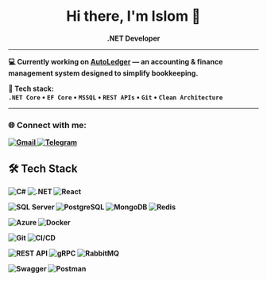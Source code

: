 <h1 align="center">Hi there, I'm Islom 👋</h1>

<p align="center">
  <b>.NET Developer
</p>

---

💻 Currently working on [AutoLedger](https://github.com/mrbuzb/AutoLedger) — an accounting & finance management system designed to simplify bookkeeping.

📌 Tech stack:  
`.NET Core` • `EF Core` • `MSSQL` • `REST APIs` • `Git` • `Clean Architecture`

---

### 🌐 Connect with me:

<p align="left">
  <a href="mailto:islomjonoktamaliyev06@gmail.com" target="_blank">
    <img src="https://img.shields.io/badge/Gmail-D14836?style=for-the-badge&logo=gmail&logoColor=white" alt="Gmail" />
  </a>

  <a href="https://t.me/pididdiy" target="_blank">
    <img src="https://img.shields.io/badge/Telegram-2CA5E0?style=for-the-badge&logo=telegram&logoColor=white" alt="Telegram" />
  </a>


## 🛠️ Tech Stack

![C#](https://img.shields.io/badge/C%23-239120?style=for-the-badge&logo=c-sharp&logoColor=white)
![.NET](https://img.shields.io/badge/.NET-512BD4?style=for-the-badge&logo=dotnet&logoColor=white)
![React](https://img.shields.io/badge/React-20232A?style=for-the-badge&logo=react&logoColor=61DAFB)

![SQL Server](https://img.shields.io/badge/SQL%20Server-CC2927?style=for-the-badge&logo=microsoft-sql-server&logoColor=white)
![PostgreSQL](https://img.shields.io/badge/PostgreSQL-316192?style=for-the-badge&logo=postgresql&logoColor=white)
![MongoDB](https://img.shields.io/badge/MongoDB-4EA94B?style=for-the-badge&logo=mongodb&logoColor=white)
![Redis](https://img.shields.io/badge/Redis-DC382D?style=for-the-badge&logo=redis&logoColor=white)

![Azure](https://img.shields.io/badge/Azure-0078D4?style=for-the-badge&logo=microsoft-azure&logoColor=white)
![Docker](https://img.shields.io/badge/Docker-2496ED?style=for-the-badge&logo=docker&logoColor=white)

![Git](https://img.shields.io/badge/Git-F05032?style=for-the-badge&logo=git&logoColor=white)
![CI/CD](https://img.shields.io/badge/CI%2FCD-2088FF?style=for-the-badge&logo=github-actions&logoColor=white)

![REST API](https://img.shields.io/badge/REST-02569B?style=for-the-badge&logo=rest-api&logoColor=white)
![gRPC](https://img.shields.io/badge/gRPC-448CFC?style=for-the-badge&logo=grpc&logoColor=white)
![RabbitMQ](https://img.shields.io/badge/RabbitMQ-FF6600?style=for-the-badge&logo=rabbitmq&logoColor=white)

![Swagger](https://img.shields.io/badge/Swagger-85EA2D?style=for-the-badge&logo=swagger&logoColor=black)
![Postman](https://img.shields.io/badge/Postman-FF6C37?style=for-the-badge&logo=postman&logoColor=white)

